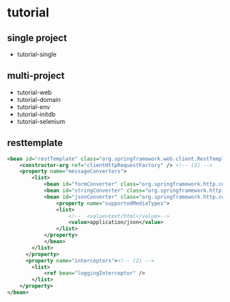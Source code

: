 # tutorial

## single project
* tutorial-single

## multi-project
* tutorial-web
* tutorial-domain
* tutorial-env
* tutorial-initdb
* tutorial-selenium
## resttemplate 

```xml
<bean id="restTemplate" class="org.springframework.web.client.RestTemplate">
    <constructor-arg ref="clientHttpRequestFactory" /> <!-- (2) -->
    <property name="messageConverters">
        <list>
            <bean id="formConverter" class="org.springframework.http.converter.FormHttpMessageConverter" />
            <bean id="stringConverter" class="org.springframework.http.converter.StringHttpMessageConverter" />
            <bean id="jsonConverter" class="org.springframework.http.converter.json.MappingJackson2HttpMessageConverter" >
                <property name="supportedMediaTypes">
                <list>
                    <!--  <value>text/html</value>-->
                    <value>application/json</value>
                </list>
            </property>
            </bean>
        </list>
      </property>
      <property name="interceptors"><!-- (2) -->
        <list>
            <ref bean="loggingInterceptor" />
        </list>
    </property>
</bean>
```
